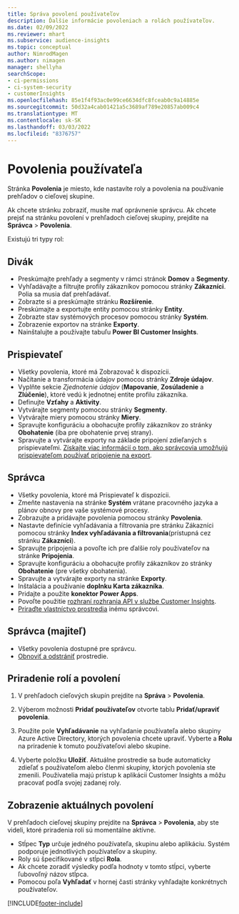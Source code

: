 ```yaml
---
title: Správa povolení používateľov
description: Ďalšie informácie povoleniach a rolách používateľov.
ms.date: 02/09/2022
ms.reviewer: mhart
ms.subservice: audience-insights
ms.topic: conceptual
author: NimrodMagen
ms.author: nimagen
manager: shellyha
searchScope:
- ci-permissions
- ci-system-security
- customerInsights
ms.openlocfilehash: 85e1f4f93ac0e99ce6634dfc8fceab0c9a14885e
ms.sourcegitcommit: 50d32a4cab01421a5c3689af789e20857ab009c4
ms.translationtype: MT
ms.contentlocale: sk-SK
ms.lasthandoff: 03/03/2022
ms.locfileid: "8376757"
---
```

# <a name="user-permissions"></a>Povolenia používateľa

Stránka **Povolenia** je miesto, kde nastavíte roly a povolenia na používanie prehľadov o cieľovej skupine.

Ak chcete stránku zobraziť, musíte mať oprávnenie správcu. Ak chcete prejsť na stránku povolení v prehľadoch cieľovej skupiny, prejdite na **Správca** > **Povolenia**.

Existujú tri typy rol:

## <a name="viewer"></a>Divák

- Preskúmajte prehľady a segmenty v rámci stránok **Domov** a **Segmenty**.
- Vyhľadávajte a filtrujte profily zákazníkov pomocou stránky **Zákazníci**. Polia sa musia dať prehľadávať.
- Zobrazte si a preskúmajte stránku **Rozšírenie**.
- Preskúmajte a exportujte entity pomocou stránky **Entity**.
- Zobrazte stav systémových procesov pomocou stránky **Systém**.
- Zobrazenie exportov na stránke **Exporty**.
- Nainštalujte a používajte tabuľu **Power BI Customer Insights**.

## <a name="contributor"></a>Prispievateľ

- Všetky povolenia, ktoré má Zobrazovač k dispozícii.
- Načítanie a transformácia údajov pomocou stránky **Zdroje údajov**.
- Vyplňte sekcie *Zjednotenie údajov* (**Mapovanie**, **Zosúladenie** a **Zlúčenie**), ktoré vedú k jednotnej entite profilu zákazníka.
- Definujte **Vzťahy** a **Aktivity**.
- Vytvárajte segmenty pomocou stránky **Segmenty**.
- Vytvárajte miery pomocou stránky **Miery**.
- Spravujte konfiguráciu a obohacujte profily zákazníkov zo stránky **Obohatenie** (iba pre obohatenie prvej strany).
- Spravujte a vytvárajte exporty na základe pripojení zdieľaných s prispievateľmi. [Získajte viac informácií o tom, ako správcovia umožňujú prispievateľom používať pripojenie na export](connections.md#allow-contributors-to-use-a-connection-for-exports).

## <a name="admin"></a>Správca

- Všetky povolenia, ktoré má Prispievateľ k dispozícii.
- Zmeňte nastavenia na stránke **Systém** vrátane pracovného jazyka a plánov obnovy pre vaše systémové procesy.
- Zobrazujte a pridávajte povolenia pomocou stránky **Povolenia**.
- Nastavte definície vyhľadávania a filtrovania pre stránku Zákazníci pomocou stránky **Index vyhľadávania a filtrovania**(prístupná cez stránku **Zákazníci**).
- Spravujte pripojenia a povoľte ich pre ďalšie roly používateľov na stránke **Pripojenia**.
- Spravujte konfiguráciu a obohacujte profily zákazníkov zo stránky **Obohatenie** (pre všetky obohatenia).
- Spravujte a vytvárajte exporty na stránke **Exporty**.
- Inštalácia a používanie **doplnku Karta zákazníka**.
- Pridajte a použite **konektor Power Apps**.
- Povoľte použitie [rozhraní rozhrania API v službe Customer Insights](apis.md).
- [Priraďte vlastníctvo prostredia](manage-environments.md#change-the-owner-of-an-environment) inému správcovi.

## <a name="admin-owner"></a>Správca (majiteľ)

- Všetky povolenia dostupné pre správcu.
- [Obnoviť a odstrániť](manage-environments.md#reset-an-existing-environment) prostredie.

## <a name="assign-roles-and-permissions"></a>Priradenie rolí a povolení

1. V prehľadoch cieľových skupín prejdite na **Správa** > **Povolenia**.

1. Výberom možnosti **Pridať používateľov** otvorte tablu **Pridať/upraviť povolenia**.

1. Použite pole **Vyhľadávanie** na vyhľadanie používateľa alebo skupiny Azure Active Directory, ktorých povolenia chcete upraviť. Vyberte a **Rolu** na priradenie k tomuto používateľovi alebo skupine.

1. Vyberte položku **Uložiť**. Aktuálne prostredie sa bude automaticky zdieľať s používateľom alebo členmi skupiny, ktorých povolenia ste zmenili. Používatelia majú prístup k aplikácii Customer Insights a môžu pracovať podľa svojej zadanej roly.

## <a name="view-current-permissions"></a>Zobrazenie aktuálnych povolení

V prehľadoch cieľovej skupiny prejdite na **Správca** > **Povolenia**, aby ste videli, ktoré priradenia rolí sú momentálne aktívne.

- Stĺpec **Typ** určuje jedného používateľa, skupinu alebo aplikáciu. Systém podporuje jednotlivých používateľov a skupiny.
- Roly sú špecifikované v stĺpci **Rola**.
- Ak chcete zoradiť výsledky podľa hodnoty v tomto stĺpci, vyberte ľubovoľný názov stĺpca.
- Pomocou poľa **Vyhľadať** v hornej časti stránky vyhľadajte konkrétnych používateľov.


[!INCLUDE[footer-include](../includes/footer-banner.md)]
